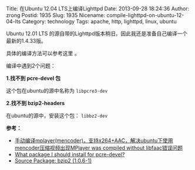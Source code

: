 Title: 在Ubuntu 12.04 LTS上编译Lighttpd
Date: 2013-09-28 18:24:36
Author: zrong
Postid: 1935
Slug: 1935
Nicename: compile-lighttpd-on-ubuntu-12-04-lts
Category: technology
Tags: apache, http, lighttpd, linux, ubuntu

Ubuntu 12.01 LTS
的源自带的Lighttpd版本稍旧，因此我还是准备自己编译一个最新的1.4.33版。

具体的编译方法可以参考这里 。

编译中遇到2个问题：

**1.找不到 pcre-devel 包**

这个包在ubuntu的源中名称为 `libpcre3-dev`

**2.找不到 bzip2-headers**

在ubuntu的源中，安装这个包： `libbz2-dev`

**参考：**

-   [手动编译mplayer(mencoder)，支持x264+AAC，解决ubuntu下使用mencoder压缩视频出现MPlayer
    was compiled without
    libfaac错误问题](http://zengrong.net/post/1012.htm)
-   [What package I should install for
    pcre-devel?](http://stackoverflow.com/questions/2263404/what-package-i-should-install-for-pcre-devel)
-   [Source Package: bzip2
    (1.0.6-1)](http://packages.ubuntu.com/source/precise/bzip2)

